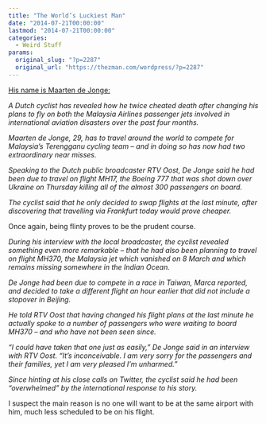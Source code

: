 ```yaml
---
title: "The World’s Luckiest Man"
date: "2014-07-21T00:00:00"
lastmod: "2014-07-21T00:00:00"
categories:
  - Weird Stuff
params:
  original_slug: "?p=2287"
  original_url: "https://thezman.com/wordpress/?p=2287"
---
```


<a
href="http://www.belfasttelegraph.co.uk/news/world-news/malaysia-airlines-dutch-cyclist-maarten-de-jonge-cheats-death-twice-after-changing-both-mh17-and-mh370-flights-30445251.html"
rel="noopener noreferrer" target="_blank">His name is Maarten de
Jonge:</a>

*A Dutch cyclist has revealed how he twice cheated death after changing
his plans to fly on both the Malaysia Airlines passenger jets involved
in international aviation disasters over the past four months.*

*Maarten de Jonge, 29, has to travel around the world to compete for
Malaysia’s Terengganu cycling team – and in doing so has now had two
extraordinary near misses.*

*Speaking to the Dutch public broadcaster RTV Oost, De Jonge said he had
been due to travel on flight MH17, the Boeing 777 that was shot down
over Ukraine on Thursday killing all of the almost 300 passengers on
board.*

*The cyclist said that he only decided to swap flights at the last
minute, after discovering that travelling via Frankfurt today would
prove cheaper.*

Once again, being flinty proves to be the prudent course.

*During his interview with the local broadcaster, the cyclist revealed
something even more remarkable – that he had also been planning to
travel on flight MH370, the Malaysia jet which vanished on 8 March and
which remains missing somewhere in the Indian Ocean.*

*De Jonge had been due to compete in a race in Taiwan, Marca reported,
and decided to take a different flight an hour earlier that did not
include a stopover in Beijing.*

*He told RTV Oost that having changed his flight plans at the last
minute he actually spoke to a number of passengers who were waiting to
board MH370 – and who have not been seen since.*

*“I could have taken that one just as easily,” De Jonge said in an
interview with RTV Oost. “It’s inconceivable. I am very sorry for the
passengers and their families, yet I am very pleased I’m unharmed.”*

*Since hinting at his close calls on Twitter, the cyclist said he had
been “overwhelmed” by the international response to his story.*

I suspect the main reason is no one will want to be at the same airport
with him, much less scheduled to be on his flight.

 
